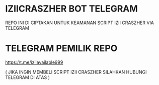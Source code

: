 # IZIICRASZHER BOT TELEGRAM

REPO INI DI CIPTAKAN UNTUK KEAMANAN SCRIPT IZII CRASZHER VIA TELEGRAM

# TELEGRAM PEMILIK REPO
https://t.me/iziiavailable999

( JIKA INGIN MEMBELI SCRIPT IZII CRASZHER SILAHKAN HUBUNGI TELEGRAM DI ATAS )
